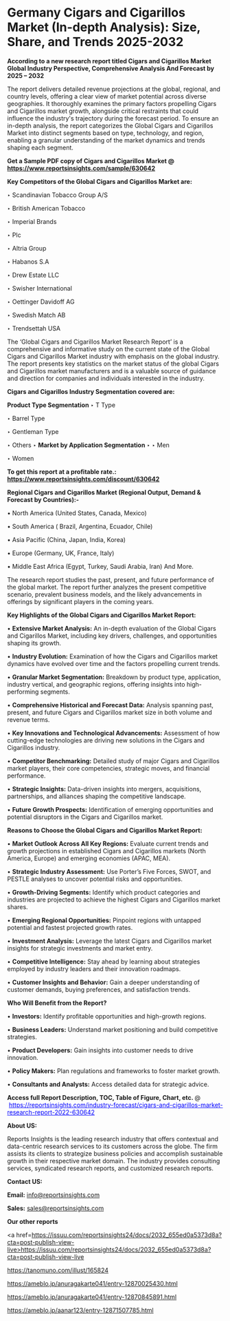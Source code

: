 # Germany Cigars and Cigarillos Market (In-depth Analysis): Size, Share, and Trends 2025-2032

<strong>According to a new research report titled Cigars and Cigarillos Market Global Industry Perspective, Comprehensive Analysis And Forecast by 2025 – 2032</strong>

The report delivers detailed revenue projections at the global, regional, and country levels, offering a clear view of market potential across diverse geographies. It thoroughly examines the primary factors propelling Cigars and Cigarillos market growth, alongside critical restraints that could influence the industry's trajectory during the forecast period. To ensure an in-depth analysis, the report categorizes the Global Cigars and Cigarillos Market into distinct segments based on type, technology, and region, enabling a granular understanding of the market dynamics and trends shaping each segment.

<strong>Get a Sample PDF copy of Cigars and Cigarillos Market </strong><strong>@<a href=https://www.reportsinsights.com/sample/630642 style=color:#0000ff;> https://www.reportsinsights.com/sample/630642</a></strong></font>

<strong>Key Competitors of the Global Cigars and Cigarillos Market are:</strong>

‣ Scandinavian Tobacco Group A/S

‣ British American Tobacco

‣ Imperial Brands

‣ Plc

‣ Altria Group

‣ Habanos S.A

‣ Drew Estate LLC

‣ Swisher International

‣ Oettinger Davidoff AG

‣ Swedish Match AB

‣ Trendsettah USA

The ‘Global Cigars and Cigarillos Market Research Report’ is a comprehensive and informative study on the current state of the Global Cigars and Cigarillos Market industry with emphasis on the global industry. The report presents key statistics on the market status of the global Cigars and Cigarillos market manufacturers and is a valuable source of guidance and direction for companies and individuals interested in the industry.

<strong>Cigars and Cigarillos Industry Segmentation covered are:</strong>

<strong>Product Type Segmentation</strong>
‣
T Type

‣ Barrel Type

‣ Gentleman Type

‣ Others
‣ 
<strong>Market by Application Segmentation</strong>
‣
‣  Men

‣ Women

<strong>To get this report at a profitable rate.: <a href=https://www.reportsinsights.com/discount/630642 style=color:#0000ff;>https://www.reportsinsights.com/discount/630642</a></strong></font>

<strong>Regional Cigars and Cigarillos Market (Regional Output, Demand &amp; Forecast by Countries):-</strong>

• North America (United States, Canada, Mexico)

• South America ( Brazil, Argentina, Ecuador, Chile)

• Asia Pacific (China, Japan, India, Korea)

• Europe (Germany, UK, France, Italy)

• Middle East Africa (Egypt, Turkey, Saudi Arabia, Iran) And More.

The research report studies the past, present, and future performance of the global market. The report further analyzes the present competitive scenario, prevalent business models, and the likely advancements in offerings by significant players in the coming years.

<strong>Key Highlights of the Global Cigars and Cigarillos Market Report:</strong>

• <strong>Extensive Market Analysis:</strong> An in-depth evaluation of the Global Cigars and Cigarillos Market, including key drivers, challenges, and opportunities shaping its growth.

• <strong>Industry Evolution:</strong> Examination of how the Cigars and Cigarillos market dynamics have evolved over time and the factors propelling current trends.

• <strong>Granular Market Segmentation:</strong> Breakdown by product type, application, industry vertical, and geographic regions, offering insights into high-performing segments.

• <strong>Comprehensive Historical and Forecast Data:</strong> Analysis spanning past, present, and future Cigars and Cigarillos market size in both volume and revenue terms.

• <strong>Key Innovations and Technological Advancements:</strong> Assessment of how cutting-edge technologies are driving new solutions in the Cigars and Cigarillos industry.

• <strong>Competitor Benchmarking:</strong> Detailed study of major Cigars and Cigarillos market players, their core competencies, strategic moves, and financial performance.

• <strong>Strategic Insights:</strong> Data-driven insights into mergers, acquisitions, partnerships, and alliances shaping the competitive landscape.

• <strong>Future Growth Prospects:</strong> Identification of emerging opportunities and potential disruptors in the Cigars and Cigarillos market.

<strong>Reasons to Choose the Global Cigars and Cigarillos Market Report:</strong>

• <strong>Market Outlook Across All Key Regions:</strong> Evaluate current trends and growth projections in established Cigars and Cigarillos markets (North America, Europe) and emerging economies (APAC, MEA).

• <strong>Strategic Industry Assessment:</strong> Use Porter’s Five Forces, SWOT, and PESTLE analyses to uncover potential risks and opportunities.

• <strong>Growth-Driving Segments:</strong> Identify which product categories and industries are projected to achieve the highest Cigars and Cigarillos market shares.

• <strong>Emerging Regional Opportunities:</strong> Pinpoint regions with untapped potential and fastest projected growth rates.

• <strong>Investment Analysis:</strong> Leverage the latest Cigars and Cigarillos market insights for strategic investments and market entry.

• <strong>Competitive Intelligence:</strong> Stay ahead by learning about strategies employed by industry leaders and their innovation roadmaps.

• <strong>Customer Insights and Behavior:</strong> Gain a deeper understanding of customer demands, buying preferences, and satisfaction trends.

<strong>Who Will Benefit from the Report?</strong>

• <strong>Investors:</strong> Identify profitable opportunities and high-growth regions.

• <strong>Business Leaders:</strong> Understand market positioning and build competitive strategies.

• <strong>Product Developers:</strong> Gain insights into customer needs to drive innovation.

• <strong>Policy Makers:</strong> Plan regulations and frameworks to foster market growth.

• <strong>Consultants and Analysts:</strong> Access detailed data for strategic advice.
</ul>
<strong>Access full Report Description, TOC, Table of Figure, Chart, etc. </strong>@  <a href=https://reportsinsights.com/industry-forecast/cigars-and-cigarillos-market-research-report-2022-630642 style=color:#0000ff;>https://reportsinsights.com/industry-forecast/cigars-and-cigarillos-market-research-report-2022-630642</a></font>

<strong><strong>About US</strong>:</strong>

Reports Insights is the leading research industry that offers contextual and data-centric research services to its customers across the globe. The firm assists its clients to strategize business policies and accomplish sustainable growth in their respective market domain. The industry provides consulting services, syndicated research reports, and customized research reports.

<strong>Contact US:</strong>

<p class=""""><b>Email:</b> <a href=mailto:info@reportsinsights.com>info@reportsinsights.com</a></p>
<p class=""""><b>Sales:</b> <a href=mailto:sales@reportsinsights.com>sales@reportsinsights.com</a></p>

<strong>Our other reports</strong>

<a href=https://issuu.com/reportsinsights24/docs/2032_655ed0a5373d8a?cta=post-publish-view-live>https://issuu.com/reportsinsights24/docs/2032_655ed0a5373d8a?cta=post-publish-view-live</a>

<a href=https://tanomuno.com/illust/165824>https://tanomuno.com/illust/165824</a>

<a href=https://ameblo.jp/anuragakarte041/entry-12870025430.html>https://ameblo.jp/anuragakarte041/entry-12870025430.html</a>

<a href=https://ameblo.jp/anuragakarte041/entry-12870845891.html>https://ameblo.jp/anuragakarte041/entry-12870845891.html</a>

<a href=https://ameblo.jp/aanar123/entry-12871507785.html>https://ameblo.jp/aanar123/entry-12871507785.html</a>
